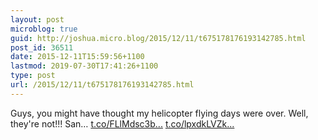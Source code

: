 ```yaml
---
layout: post
microblog: true
guid: http://joshua.micro.blog/2015/12/11/t675178176193142785.html
post_id: 36511
date: 2015-12-11T15:59:56+1100
lastmod: 2019-07-30T17:41:26+1100
type: post
url: /2015/12/11/t675178176193142785.html
---
```

Guys, you might have thought my helicopter flying days were over. Well, they're not!!! San… [t.co/FLlMdsc3b...](https://t.co/FLlMdsc3bK) [t.co/lpxdkLVZk...](https://t.co/lpxdkLVZkZ)
